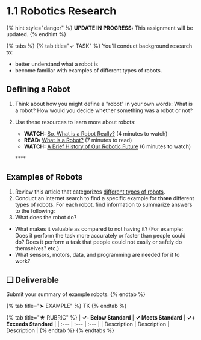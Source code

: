 # 1.1 Robotics Research

{% hint style="danger" %}
**UPDATE IN PROGRESS:** This assignment will be updated.
{% endhint %}

{% tabs %}
{% tab title="✓ TASK" %}
You'll conduct background research to:

* better understand what a robot is
* become familiar with examples of different types of robots.

## Defining a Robot

1. Think about how you might define a "robot" in your own words:  What is a robot? How would you decide whether something was a robot or not?
2. Use these resources to learn more about robots:

   * **WATCH:**  [So, What is a Robot Really?](https://video.wired.com/watch/hardwired-so-what-is-a-robot-really) \(4 minutes to watch\)
   * **READ:**  [What is a Robot?](https://robots.ieee.org/learn/) \(7 minutes to read\)
   * **WATCH:**  [A Brief History of Our Robotic Future](https://www.youtube.com/watch?v=nlrr5b1XWoY) \(6 minutes to watch\)

   \*\*\*\*

## **Examples of Robots**

1. Review this article that categorizes [different types of robots](https://robots.ieee.org/learn/types-of-robots/).
2. Conduct an internet search to find a specific example for **three** different types of robots. For each robot, find information to summarize answers to the following:
3. What does the robot do?

* What makes it valuable as compared to not having it? \(For example: Does it perform the task more accurately or faster than people could do? Does it perform a task that people could not easily or safely do themselves? etc.\)
* What sensors, motors, data, and programming are needed for it to work?

## **❏ Deliverable**

Submit your summary of example robots.
{% endtab %}

{% tab title="➤ EXAMPLE" %}
TK
{% endtab %}

{% tab title="★ RUBRIC" %}
| **✓- Below Standard** | **✓ Meets Standard** | **✓+ Exceeds Standard** |
| :--- | :--- | :--- |
| Description | Description | Description |
{% endtab %}
{% endtabs %}

